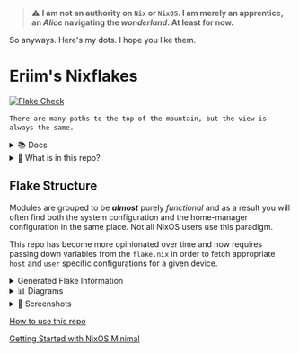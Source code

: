 > :warning: **I am not an authority on `Nix` or `NixOS`. I am merely an apprentice, an *Alice* navigating the *wonderland*. At least for now.**

So anyways. Here's my dots. I hope you like them.


# Eriim's Nixflakes

[![Flake Check](https://github.com/erictossell/nixflakes/actions/workflows/flake_check.yml/badge.svg)](https://github.com/erictossell/nixflakes/actions/workflows/flake_check.yml)

```
There are many paths to the top of the mountain, but the view is always the same.
```

<details>
<summary> 📚 Docs </summary>

[Why Nix and NixOS](docs/why-nix.md)

[Getting Started with NixOS Minimal](docs/minimal-install.md)

[How to use this repo](docs/usage.md)

[NixOS as a Hypervisor](docs/hypervisor.md)

[Keybindings Implemented by this Configuration](docs/keybinds.md) 

If you have questions you are welcome to send them in the form of an [issue](https://github.com/erictossell/nixflakes/issues/new) or reach me at any of my other points of contact available on my [GitHub Profile](https://github.com/erictossell) - I make no guarantees but I'm happy to do my best.

</details>

<details>
<summary>📁 What is in this repo?</summary>

1. A [modular](https://github.com/erictossell/nixflakes/blob/main/docs/screens/FlakeStructure9.png) (opinionated) Configuration Structure

2. Flake templates - Quickly grab this configuration and make it your own with:

```nix
nix flake new -t github:erictossell/nixflakes ./<your-repo-name-here>
```

3. An interactive build script for adding new [`hosts`](https://github.com/erictossell/nixflakes/tree/main/hosts)/[`users`](https://github.com/erictossell/nixflakes/tree/main/users) at [`sh/build.sh`](https://github.com/erictossell/nixflakes/blob/main/sh/build.sh)

4. [`eriixvim`](https://github.com/erictossell/eriixvim) - a fully reproducible neovim configuration built with [`nixvim`](https://github.com/nix-community/nixvim).

Try it out with:

```nix
nix run github:erictossell/eriixvim
```

5. A simple example of a custom built `rust` package: [`russh`](https://github.com/erictossell/russh). 

The highlight being how simple it is to package any application with `flakes` and import them into a `configuration` and ***not*** my `rust` code.

6. Semi up-to-date diagrams of the [structure](https://github.com/erictossell/nixflakes/blob/main/docs/screens/FlakeStructure9.png) of this flake and the [configurations](https://github.com/erictossell/nixflakes/blob/main/docs/screens/FlakeProfiles9.png) managed by [me](https://github.com/erictossell).


7. [Nix CI/CD with Github Actions](https://github.com/erictossell/nixflakes/blob/main/.github/workflows/flake_check.yml) - Built with: [Cachix - Install Nix](https://github.com/cachix/install-nix-action), [Determiniate Systems - Flake Check](https://github.com/DeterminateSystems/flake-checker-action), [stefanzweifel - Commit Action](https://github.com/stefanzweifel/git-auto-commit-action), [statix](https://github.com/nerdypepper/statix), [nixpkgs-fmt](https://github.com/nix-community/nixpkgs-fmt)

</details>

## Flake Structure
Modules are grouped to be ***almost*** purely *functional* and as a result you will often find both the system configuration and the home-manager configuration in the same place. Not all NixOS users use this paradigm.

This repo has become more opinionated over time and now requires passing down variables from the `flake.nix` in order to fetch appropriate `host` and `user` specific configurations for a given device.

<details>
<summary> Generated Flake Information </summary>



### Flake Info

```nix
Resolved URL:  git+file:///home/runner/work/nixflakes/nixflakes?shallow=1
Locked URL:    git+file:///home/runner/work/nixflakes/nixflakes?rev=5d20905d5d4fe7d81b35b1bcd49917747318582e&shallow=1
Description:   Eriim's machine specific configuration flake.
Path:          /nix/store/2a4laf86w27vyrkn9k3z45gqihnm57l6-source
Revision:      5d20905d5d4fe7d81b35b1bcd49917747318582e
Revisions:     1
Last modified: 2024-12-29 23:09:50
Inputs:
├───NixOS-WSL: github:nix-community/NixOS-WSL/dee4425dcee3149475ead0cb6a616b8a028c5888 (2024-12-10 18:12:51)
│   ├───flake-compat: github:edolstra/flake-compat/ff81ac966bb2cae68946d5ed5fc4994f96d0ffec (2024-12-04 16:08:25)
│   ├───flake-utils: github:numtide/flake-utils/11707dc2f618dd54ca8739b309ec4fc024de578b (2024-11-13 21:27:16)
│   │   └───systems: github:nix-systems/default/da67096a3b9bf56a91d16901293e51ba5b49a27e (2023-04-09 08:27:08)
│   └───nixpkgs follows input 'nixpkgs'
├───agenix: github:ryantm/agenix/f6291c5935fdc4e0bef208cfc0dcab7e3f7a1c41 (2024-08-10 12:45:04)
│   ├───darwin follows input ''
│   ├───home-manager: github:nix-community/home-manager/3bfaacf46133c037bb356193bd2f1765d9dc82c1 (2023-12-20 23:00:17)
│   │   └───nixpkgs follows input 'agenix/nixpkgs'
│   ├───nixpkgs follows input 'nixpkgs'
│   └───systems: github:nix-systems/default/da67096a3b9bf56a91d16901293e51ba5b49a27e (2023-04-09 08:27:08)
├───eriixpkgs: github:erictossell/eriixpkgs/a34f702c2d5964a39ccca92b661c9d4911a2d67b (2024-12-29 23:09:16)
│   ├───eriixvim: github:erictossell/eriixvim/ce90f6ad4c321a17d81dd927f52a8c95c4794e85 (2024-12-29 23:08:45)
│   │   ├───flake-parts: github:hercules-ci/flake-parts/205b12d8b7cd4802fbcb8e8ef6a0f1408781a4f9 (2024-12-04 11:43:21)
│   │   │   └───nixpkgs-lib: https://github.com/NixOS/nixpkgs/archive/5487e69da40cbd611ab2cadee0b4637225f7cfae.tar.gz?narHash=sha256-1qRH7uAUsyQI7R1Uwl4T%2BXvdNv778H0Nb5njNrqvylY%3D (2024-12-01 23:35:40)
│   │   ├───nixpkgs: github:nixos/nixpkgs/634fd46801442d760e09493a794c4f15db2d0cbb (2024-12-27 09:21:16)
│   │   └───nixvim: github:nix-community/nixvim/f4b0b81ef9eb4e37e75f32caf1f02d5501594811 (2024-12-28 09:37:50)
│   │       ├───devshell: github:numtide/devshell/dd6b80932022cea34a019e2bb32f6fa9e494dfef (2024-10-07 19:51:55)
│   │       │   └───nixpkgs follows input 'eriixpkgs/eriixvim/nixvim/nixpkgs'
│   │       ├───flake-compat: https://api.flakehub.com/f/pinned/edolstra/flake-compat/1.0.1/018afb31-abd1-7bff-a5e4-cff7e18efb7a/source.tar.gz?narHash=sha256-kvjfFW7WAETZlt09AgDn1MrtKzP7t90Vf7vypd3OL1U%3D (2023-10-04 13:37:54)
│   │       ├───flake-parts: github:hercules-ci/flake-parts/205b12d8b7cd4802fbcb8e8ef6a0f1408781a4f9 (2024-12-04 11:43:21)
│   │       │   └───nixpkgs-lib follows input 'eriixpkgs/eriixvim/nixvim/nixpkgs'
│   │       ├───git-hooks: github:cachix/git-hooks.nix/f0f0dc4920a903c3e08f5bdb9246bb572fcae498 (2024-12-21 16:13:23)
│   │       │   ├───flake-compat follows input 'eriixpkgs/eriixvim/nixvim/flake-compat'
│   │       │   ├───gitignore: github:hercules-ci/gitignore.nix/637db329424fd7e46cf4185293b9cc8c88c95394 (2024-02-28 02:28:52)
│   │       │   │   └───nixpkgs follows input 'eriixpkgs/eriixvim/nixvim/git-hooks/nixpkgs'
│   │       │   ├───nixpkgs follows input 'eriixpkgs/eriixvim/nixvim/nixpkgs'
│   │       │   └───nixpkgs-stable follows input 'eriixpkgs/eriixvim/nixvim/nixpkgs'
│   │       ├───home-manager: github:nix-community/home-manager/cb27edb5221d2f2920a03155f8becc502cf60e35 (2024-12-22 10:13:25)
│   │       │   └───nixpkgs follows input 'eriixpkgs/eriixvim/nixvim/nixpkgs'
│   │       ├───nix-darwin: github:lnl7/nix-darwin/a35b08d09efda83625bef267eb24347b446c80b8 (2024-12-07 11:27:23)
│   │       │   └───nixpkgs follows input 'eriixpkgs/eriixvim/nixvim/nixpkgs'
│   │       ├───nixpkgs: github:NixOS/nixpkgs/d70bd19e0a38ad4790d3913bf08fcbfc9eeca507 (2024-12-19 23:01:11)
│   │       ├───nuschtosSearch: github:NuschtOS/search/3051be7f403bff1d1d380e4612f0c70675b44fc9 (2024-12-09 19:42:28)
│   │       │   ├───flake-utils: github:numtide/flake-utils/11707dc2f618dd54ca8739b309ec4fc024de578b (2024-11-13 21:27:16)
│   │       │   │   └───systems: github:nix-systems/default/da67096a3b9bf56a91d16901293e51ba5b49a27e (2023-04-09 08:27:08)
│   │       │   ├───ixx: github:NuschtOS/ixx/9fd01aad037f345350eab2cd45e1946cc66da4eb (2024-10-26 15:53:28)
│   │       │   │   ├───flake-utils follows input 'eriixpkgs/eriixvim/nixvim/nuschtosSearch/flake-utils'
│   │       │   │   └───nixpkgs follows input 'eriixpkgs/eriixvim/nixvim/nuschtosSearch/nixpkgs'
│   │       │   └───nixpkgs follows input 'eriixpkgs/eriixvim/nixvim/nixpkgs'
│   │       └───treefmt-nix: github:numtide/treefmt-nix/65712f5af67234dad91a5a4baee986a8b62dbf8f (2024-12-20 14:21:19)
│   │           └───nixpkgs follows input 'eriixpkgs/eriixvim/nixvim/nixpkgs'
│   ├───flake-utils: github:numtide/flake-utils/11707dc2f618dd54ca8739b309ec4fc024de578b (2024-11-13 21:27:16)
│   │   └───systems: github:nix-systems/default/da67096a3b9bf56a91d16901293e51ba5b49a27e (2023-04-09 08:27:08)
│   ├───go-time: github:erictossell/go-time/f6fde276a99e8f19ed1e3d5b0f4946383eb4bc35 (2024-07-14 13:24:29)
│   │   └───nixpkgs: github:NixOS/nixpkgs/7e7c39ea35c5cdd002cd4588b03a3fb9ece6fad9 (2024-07-12 07:14:11)
│   ├───homepage-nix: github:erictossell/homepage-nix/540adeb9f307826c9bdd1b047a8b4467160709a4 (2024-07-05 04:49:49)
│   │   ├───naersk: github:nix-community/naersk/941ce6dc38762a7cfb90b5add223d584feed299b (2024-06-18 16:21:15)
│   │   │   └───nixpkgs: path:/nix/store/dk2rpyb6ndvfbf19bkb2plcz5y3k8i5v-source?lastModified=0&narHash=sha256-rwz8NJZV%2B387rnWpTYcXaRNvzUSnnF9aHONoJIYmiUQ%3D (1970-01-01 00:00:00)
│   │   ├───nixpkgs: github:NixOS/nixpkgs/1afc5440469f94e7ed26e8648820971b102afdc3 (2024-07-04 10:07:58)
│   │   └───utils: github:numtide/flake-utils/b1d9ab70662946ef0850d488da1c9019f3a9752a (2024-03-11 08:33:50)
│   │       └───systems: github:nix-systems/default/da67096a3b9bf56a91d16901293e51ba5b49a27e (2023-04-09 08:27:08)
│   ├───nixpkgs follows input 'nixpkgs'
│   ├───readme-py: github:erictossell/readme-py/0951e596dde8b6e63b448913218f5f43f037693b (2024-12-29 00:15:18)
│   │   ├───flake-utils: github:numtide/flake-utils/11707dc2f618dd54ca8739b309ec4fc024de578b (2024-11-13 21:27:16)
│   │   │   └───systems: github:nix-systems/default/da67096a3b9bf56a91d16901293e51ba5b49a27e (2023-04-09 08:27:08)
│   │   ├───nixpkgs: github:NixOS/nixpkgs/634fd46801442d760e09493a794c4f15db2d0cbb (2024-12-27 09:21:16)
│   │   └───poetry2nix: github:nix-community/poetry2nix/1fb01e90771f762655be7e0e805516cd7fa4d58e (2024-12-25 22:11:04)
│   │       ├───flake-utils: github:numtide/flake-utils/c1dfcf08411b08f6b8615f7d8971a2bfa81d5e8a (2024-09-17 08:14:13)
│   │       │   └───systems: github:nix-systems/default/da67096a3b9bf56a91d16901293e51ba5b49a27e (2023-04-09 08:27:08)
│   │       ├───nix-github-actions: github:nix-community/nix-github-actions/e04df33f62cdcf93d73e9a04142464753a16db67 (2024-10-24 04:09:24)
│   │       │   └───nixpkgs follows input 'eriixpkgs/readme-py/poetry2nix/nixpkgs'
│   │       ├───nixpkgs follows input 'eriixpkgs/readme-py/nixpkgs'
│   │       ├───systems: github:nix-systems/default/da67096a3b9bf56a91d16901293e51ba5b49a27e (2023-04-09 08:27:08)
│   │       └───treefmt-nix: github:numtide/treefmt-nix/9ef337e492a5555d8e17a51c911ff1f02635be15 (2024-10-28 13:05:26)
│   │           └───nixpkgs follows input 'eriixpkgs/readme-py/poetry2nix/nixpkgs'
│   └───russh: github:erictossell/russh/45da95e1260fe25cd7145a23e4111d84b5b8ef7f (2024-07-05 04:45:21)
│       ├───naersk: github:nix-community/naersk/941ce6dc38762a7cfb90b5add223d584feed299b (2024-06-18 16:21:15)
│       │   └───nixpkgs: path:/nix/store/dk2rpyb6ndvfbf19bkb2plcz5y3k8i5v-source?lastModified=0&narHash=sha256-rwz8NJZV%2B387rnWpTYcXaRNvzUSnnF9aHONoJIYmiUQ%3D (1970-01-01 00:00:00)
│       ├───nixpkgs: github:NixOS/nixpkgs/1afc5440469f94e7ed26e8648820971b102afdc3 (2024-07-04 10:07:58)
│       └───utils: github:numtide/flake-utils/b1d9ab70662946ef0850d488da1c9019f3a9752a (2024-03-11 08:33:50)
│           └───systems: github:nix-systems/default/da67096a3b9bf56a91d16901293e51ba5b49a27e (2023-04-09 08:27:08)
├───home-manager: github:nix-community/home-manager/10e99c43cdf4a0713b4e81d90691d22c6a58bdf2 (2024-12-28 10:16:56)
│   └───nixpkgs follows input 'nixpkgs'
├───hyprland: git+https://github.com/hyprwm/Hyprland?ref=refs/heads/main&rev=5b37d53992f3f9bfd7f5483a85f99adf7ac104f3&submodules=1 (2024-12-29 23:09:17)
│   ├───aquamarine: github:hyprwm/aquamarine/eecb74dc79bb6752a2a507e6edee3042390a6091 (2024-12-22 22:27:26)
│   │   ├───hyprutils follows input 'hyprland/hyprutils'
│   │   ├───hyprwayland-scanner follows input 'hyprland/hyprwayland-scanner'
│   │   ├───nixpkgs follows input 'hyprland/nixpkgs'
│   │   └───systems follows input 'hyprland/systems'
│   ├───hyprcursor: github:hyprwm/hyprcursor/69270ba8f057d55b0e6c2dca0e165d652856e613 (2024-12-22 22:29:00)
│   │   ├───hyprlang follows input 'hyprland/hyprlang'
│   │   ├───nixpkgs follows input 'hyprland/nixpkgs'
│   │   └───systems follows input 'hyprland/systems'
│   ├───hyprgraphics: github:hyprwm/hyprgraphics/6dea3fba08fd704dd624b6d4b261638fb4003c9c (2024-12-22 22:23:56)
│   │   ├───hyprutils follows input 'hyprland/hyprutils'
│   │   ├───nixpkgs follows input 'hyprland/nixpkgs'
│   │   └───systems follows input 'hyprland/systems'
│   ├───hyprland-protocols: github:hyprwm/hyprland-protocols/a7c183800e74f337753de186522b9017a07a8cee (2024-10-07 23:50:20)
│   │   ├───nixpkgs follows input 'hyprland/nixpkgs'
│   │   └───systems follows input 'hyprland/systems'
│   ├───hyprland-qtutils: github:hyprwm/hyprland-qtutils/c77109d7e1ddbcdb87cafd32ce411f76328ae152 (2024-12-22 22:27:52)
│   │   ├───hyprutils follows input 'hyprland/hyprutils'
│   │   ├───nixpkgs follows input 'hyprland/nixpkgs'
│   │   └───systems follows input 'hyprland/systems'
│   ├───hyprlang: github:hyprwm/hyprlang/0404833ea18d543df44df935ebf1b497310eb046 (2024-12-22 22:24:19)
│   │   ├───hyprutils follows input 'hyprland/hyprutils'
│   │   ├───nixpkgs follows input 'hyprland/nixpkgs'
│   │   └───systems follows input 'hyprland/systems'
│   ├───hyprutils: github:hyprwm/hyprutils/8f15d45b120b33712f6db477fe5ffb18034d0ea8 (2024-12-27 16:23:03)
│   │   ├───nixpkgs follows input 'hyprland/nixpkgs'
│   │   └───systems follows input 'hyprland/systems'
│   ├───hyprwayland-scanner: github:hyprwm/hyprwayland-scanner/4d7367b6eee87397e2dbca2e78078dd0a4ef4c61 (2024-12-21 15:05:13)
│   │   ├───nixpkgs follows input 'hyprland/nixpkgs'
│   │   └───systems follows input 'hyprland/systems'
│   ├───nixpkgs: github:NixOS/nixpkgs/634fd46801442d760e09493a794c4f15db2d0cbb (2024-12-27 09:21:16)
│   ├───pre-commit-hooks: github:cachix/git-hooks.nix/f0f0dc4920a903c3e08f5bdb9246bb572fcae498 (2024-12-21 16:13:23)
│   │   ├───flake-compat: github:edolstra/flake-compat/0f9255e01c2351cc7d116c072cb317785dd33b33 (2023-10-04 13:37:54)
│   │   ├───gitignore: github:hercules-ci/gitignore.nix/637db329424fd7e46cf4185293b9cc8c88c95394 (2024-02-28 02:28:52)
│   │   │   └───nixpkgs follows input 'hyprland/pre-commit-hooks/nixpkgs'
│   │   ├───nixpkgs follows input 'hyprland/nixpkgs'
│   │   └───nixpkgs-stable: github:NixOS/nixpkgs/d063c1dd113c91ab27959ba540c0d9753409edf3 (2024-11-04 17:24:30)
│   ├───systems: github:nix-systems/default-linux/31732fcf5e8fea42e59c2488ad31a0e651500f68 (2023-07-14 15:19:09)
│   └───xdph: github:hyprwm/xdg-desktop-portal-hyprland/d7f18dda5e511749fa1511185db3536208fb1a63 (2024-12-22 22:37:00)
│       ├───hyprland-protocols follows input 'hyprland/hyprland-protocols'
│       ├───hyprlang follows input 'hyprland/hyprlang'
│       ├───hyprutils follows input 'hyprland/hyprutils'
│       ├───hyprwayland-scanner follows input 'hyprland/hyprwayland-scanner'
│       ├───nixpkgs follows input 'hyprland/nixpkgs'
│       └───systems follows input 'hyprland/systems'
├───hyprlock: github:hyprwm/hyprlock/3d63d9b129d5def270bc8a2471347e6f97274e2b (2024-12-29 18:38:16)
│   ├───hyprgraphics: github:hyprwm/hyprgraphics/6dea3fba08fd704dd624b6d4b261638fb4003c9c (2024-12-22 22:23:56)
│   │   ├───hyprutils follows input 'hyprlock/hyprutils'
│   │   ├───nixpkgs follows input 'hyprlock/nixpkgs'
│   │   └───systems follows input 'hyprlock/systems'
│   ├───hyprlang: github:hyprwm/hyprlang/55608efdaa387af7bfdc0eddb404c409958efa43 (2024-12-28 13:36:59)
│   │   ├───hyprutils follows input 'hyprlock/hyprutils'
│   │   ├───nixpkgs follows input 'hyprlock/nixpkgs'
│   │   └───systems follows input 'hyprlock/systems'
│   ├───hyprutils: github:hyprwm/hyprutils/8f15d45b120b33712f6db477fe5ffb18034d0ea8 (2024-12-27 16:23:03)
│   │   ├───nixpkgs follows input 'hyprlock/nixpkgs'
│   │   └───systems follows input 'hyprlock/systems'
│   ├───hyprwayland-scanner: github:hyprwm/hyprwayland-scanner/de913476b59ee88685fdc018e77b8f6637a2ae0b (2024-12-29 17:31:14)
│   │   ├───nixpkgs follows input 'hyprlock/nixpkgs'
│   │   └───systems follows input 'hyprlock/systems'
│   ├───nixpkgs follows input 'nixpkgs'
│   └───systems: github:nix-systems/default-linux/31732fcf5e8fea42e59c2488ad31a0e651500f68 (2023-07-14 15:19:09)
├───hyprpicker: github:hyprwm/hyprpicker/46d2f5a817a89405cef941d8beb4551425acf3da (2024-12-16 21:26:55)
│   ├───hyprutils: github:hyprwm/hyprutils/104117aed6dd68561be38b50f218190aa47f2cd8 (2024-12-06 16:24:01)
│   │   ├───nixpkgs follows input 'hyprpicker/nixpkgs'
│   │   └───systems follows input 'hyprpicker/systems'
│   ├───hyprwayland-scanner: github:hyprwm/hyprwayland-scanner/500c81a9e1a76760371049a8d99e008ea77aa59e (2024-09-20 23:27:16)
│   │   ├───nixpkgs follows input 'hyprpicker/nixpkgs'
│   │   └───systems follows input 'hyprpicker/systems'
│   ├───nixpkgs follows input 'nixpkgs'
│   └───systems: github:nix-systems/default-linux/31732fcf5e8fea42e59c2488ad31a0e651500f68 (2023-07-14 15:19:09)
├───nixpkgs: github:NixOS/nixpkgs/634fd46801442d760e09493a794c4f15db2d0cbb (2024-12-27 09:21:16)
└───stylix: github:danth/stylix/71eea3f02ae5c560bbc25e6d05e04beaf52f9dce (2024-12-29 22:51:00)
    ├───base16: github:SenchoPens/base16.nix/153d52373b0fb2d343592871009a286ec8837aec (2024-11-21 14:52:04)
    │   └───fromYaml: github:SenchoPens/fromYaml/106af9e2f715e2d828df706c386a685698f3223b (2024-11-18 21:47:06)
    ├───base16-fish: github:tomyun/base16-fish/2f6dd973a9075dabccd26f1cded09508180bf5fe (2021-06-01 15:05:57)
    ├───base16-helix: github:tinted-theming/base16-helix/7f795bf75d38e0eea9fed287264067ca187b88a9 (2024-09-09 05:46:35)
    ├───base16-vim: github:tinted-theming/base16-vim/61165b1632409bd55e530f3dbdd4477f011cadc6 (2024-11-18 17:05:48)
    ├───flake-compat: github:edolstra/flake-compat/0f9255e01c2351cc7d116c072cb317785dd33b33 (2023-10-04 13:37:54)
    ├───flake-utils: github:numtide/flake-utils/11707dc2f618dd54ca8739b309ec4fc024de578b (2024-11-13 21:27:16)
    │   └───systems follows input 'stylix/systems'
    ├───gnome-shell: github:GNOME/gnome-shell/dadd58f630eeea41d645ee225a63f719390829dc (2024-11-23 13:50:55)
    ├───home-manager: github:nix-community/home-manager/c1fee8d4a60b89cae12b288ba9dbc608ff298163 (2024-12-01 20:38:04)
    │   └───nixpkgs follows input 'stylix/nixpkgs'
    ├───nixpkgs follows input 'nixpkgs'
    ├───systems: github:nix-systems/default/da67096a3b9bf56a91d16901293e51ba5b49a27e (2023-04-09 08:27:08)
    ├───tinted-foot: github:tinted-theming/tinted-foot/fd1b924b6c45c3e4465e8a849e67ea82933fcbe4 (2024-09-21 10:04:00)
    ├───tinted-kitty: github:tinted-theming/tinted-kitty/eb39e141db14baef052893285df9f266df041ff8 (2024-05-23 00:13:09)
    └───tinted-tmux: github:tinted-theming/tinted-tmux/f0e7f7974a6441033eb0a172a0342e96722b4f14 (2024-10-21 09:06:21)

```

### Flake Outputs

```nix
git+file:///home/runner/work/nixflakes/nixflakes?rev=5d20905d5d4fe7d81b35b1bcd49917747318582e&shallow=1
├───devShells
│   └───x86_64-linux
│       └───default: development environment 'nix-shell'
├───formatter
│   └───x86_64-linux: package 'nixfmt-unstable-2024-12-04'
├───nixosConfigurations
│   ├───arkhitekton: NixOS configuration
│   ├───live-image: NixOS configuration
│   ├───terminus: NixOS configuration
│   ├───virtualis: NixOS configuration
│   ├───vm-temp: NixOS configuration
│   └───winix: NixOS configuration
└───templates
    └───default: template: The default template for Eriim's nixflakes.

```


</details>


<details>
<summary>📊 Diagrams</summary>

![Flake Structure](docs/screens/FlakeStructure10.png)

![Flake Profiles](docs/screens/FlakeProfiles10.png)

</details> 

<details>
<summary>📸 Screenshots</summary>

Current 
------
![Hyprland](docs/screens/hyprland4.png)
![Hyprland](docs/screens/hyprland5.png)

October 2023
------
![Hyprland](docs/screens/hyprland1.png)

![Hyprland1](docs/screens/hyprland2.png)

![Hyprland3](docs/screens/hyprland3.png)

</details>

[How to use this repo](docs/usage.md)

[Getting Started with NixOS Minimal](docs/minimal-install.md)
